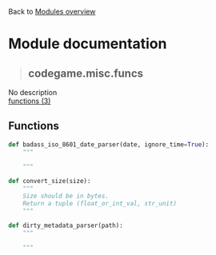 Back to [Modules overview](https://github.com/pyrustic/codegame/blob/master/docs/modules/README.md)
  
# Module documentation
>## codegame.misc.funcs
No description
<br>
[functions (3)](https://github.com/pyrustic/codegame/blob/master/docs/modules/content/codegame.misc.funcs/functions.md)


## Functions
```python
def badass_iso_8601_date_parser(date, ignore_time=True):
    """
    
    """

```

```python
def convert_size(size):
    """
    Size should be in bytes.
    Return a tuple (float_or_int_val, str_unit) 
    """

```

```python
def dirty_metadata_parser(path):
    """
    
    """

```

